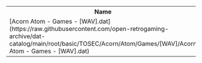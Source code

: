 <table>
<tr><th>Name</th><th>Size</th></tr>
<tr><td>[Acorn Atom - Games - [WAV].dat](https://raw.githubusercontent.com/open-retrogaming-archive/dat-catalog/main/root/basic/TOSEC/Acorn/Atom/Games/[WAV]/Acorn Atom - Games - [WAV].dat)</td><td>4592</td></tr>
</table>
